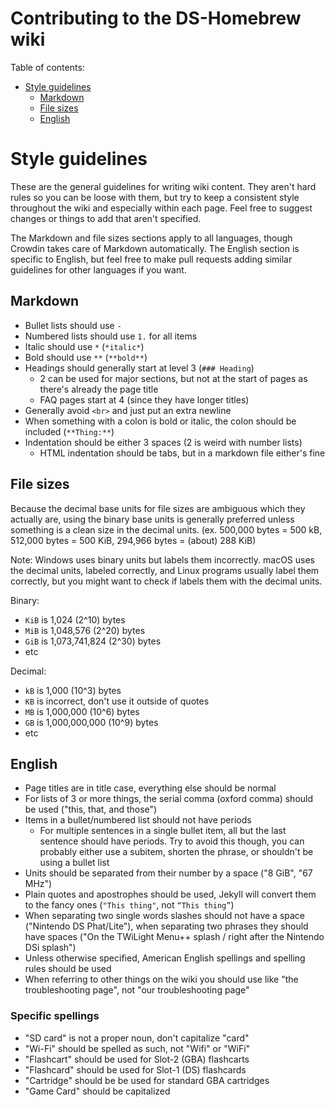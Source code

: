 # Contributing to the DS-Homebrew wiki

Table of contents:
- [Style guidelines](#Style-guidelines)
  - [Markdown](#Markdown)
  - [File sizes](#File-sizes)
  - [English](#English)

# Style guidelines
These are the general guidelines for writing wiki content. They aren't hard rules so you can be loose with them, but try to keep a consistent style throughout the wiki and especially within each page. Feel free to suggest changes or things to add that aren't specified.

The Markdown and file sizes sections apply to all languages, though Crowdin takes care of Markdown automatically. The English section is specific to English, but feel free to make pull requests adding similar guidelines for other languages if you want.

## Markdown
- Bullet lists should use `-`
- Numbered lists should use `1.` for all items
- Italic should use `*` (`*italic*`)
- Bold should use `**` (`**bold**`)
- Headings should generally start at level 3 (`### Heading`)
   - 2 can be used for major sections, but not at the start of pages as there's already the page title
   - FAQ pages start at 4 (since they have longer titles)
- Generally avoid `<br>` and just put an extra newline
- When something with a colon is bold or italic, the colon should be included (`**Thing:**`)
- Indentation should be either 3 spaces (2 is weird with number lists)
   - HTML indentation should be tabs, but in a markdown file either's fine

## File sizes
Because the decimal base units for file sizes are ambiguous which they actually are, using the binary base units is generally preferred unless something is a clean size in the decimal units. (ex. 500,000 bytes = 500 kB, 512,000 bytes = 500 KiB, 294,966 bytes = (about) 288 KiB)

Note: Windows uses binary units but labels them incorrectly. macOS uses the decimal units, labeled correctly, and Linux programs usually label them correctly, but you might want to check if labels them with the decimal units.

Binary:
- `KiB` is 1,024 (2^10) bytes
- `MiB` is 1,048,576 (2^20) bytes
- `GiB` is 1,073,741,824 (2^30) bytes
- etc

Decimal:
- `kB` is 1,000 (10^3) bytes
- `KB` is incorrect, don't use it outside of quotes
- `MB` is 1,000,000 (10^6) bytes
- `GB` is 1,000,000,000 (10^9) bytes
- etc

## English
- Page titles are in title case, everything else should be normal
- For lists of 3 or more things, the serial comma (oxford comma) should be used ("this, that, and those")
- Items in a bullet/numbered list should not have periods
   - For multiple sentences in a single bullet item, all but the last sentence should have periods. Try to avoid this though, you can probably either use a subitem, shorten the phrase, or shouldn't be using a bullet list
- Units should be separated from their number by a space ("8 GiB", "67 MHz")
- Plain quotes and apostrophes should be used, Jekyll will convert them to the fancy ones (`"This thing"`, not `“This thing”`)
- When separating two single words slashes should not have a space ("Nintendo DS Phat/Lite"), when separating two phrases they should have spaces ("On the TWiLight Menu++ splash / right after the Nintendo DSi splash")
- Unless otherwise specified, American English spellings and spelling rules should be used
- When referring to other things on the wiki you should use like "the troubleshooting page", not "our troubleshooting page"

### Specific spellings
- "SD card" is not a proper noun, don't capitalize "card"
- "Wi-Fi" should be spelled as such, not "Wifi" or "WiFi"
- "Flashcart" should be used for Slot-2 (GBA) flashcarts
- "Flashcard" should be used for Slot-1 (DS) flashcards
- "Cartridge" should be be used for standard GBA cartridges
- "Game Card" should be capitalized
